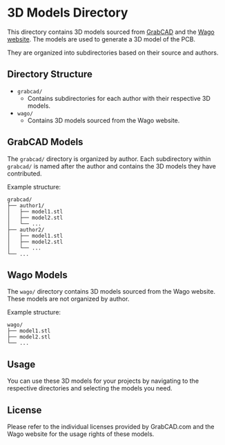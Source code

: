 # 3D Models Directory

This directory contains 3D models sourced from [GrabCAD](https://grabcad.com/library) and the [Wago website](https://www.wago.com/). The models are used to generate a 3D model of the PCB.

They are organized into subdirectories based on their source and authors.

## Directory Structure

- `grabcad/`
    - Contains subdirectories for each author with their respective 3D models.
- `wago/`
    - Contains 3D models sourced from the Wago website.

## GrabCAD Models

The `grabcad/` directory is organized by author. Each subdirectory within `grabcad/` is named after the author and contains the 3D models they have contributed.

Example structure:
```
grabcad/
├── author1/
│   ├── model1.stl
│   ├── model2.stl
│   └── ...
├── author2/
│   ├── model1.stl
│   ├── model2.stl
│   └── ...
└── ...
```

## Wago Models

The `wago/` directory contains 3D models sourced from the Wago website. These models are not organized by author.

Example structure:
```
wago/
├── model1.stl
├── model2.stl
└── ...
```

## Usage

You can use these 3D models for your projects by navigating to the respective directories and selecting the models you need.

## License

Please refer to the individual licenses provided by GrabCAD.com and the Wago website for the usage rights of these models.

